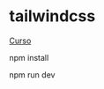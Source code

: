 # tailwindcss 

[Curso](https://www.udemy.com/course/curso-express-de-tailwindcss-de-cero-a-experto/)

npm install

npm run dev
